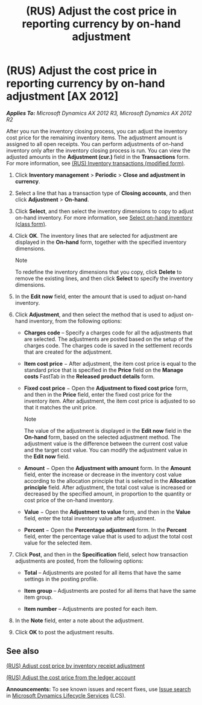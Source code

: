 ﻿---
title: (RUS) Adjust the cost price in reporting currency by on-hand adjustment
TOCTitle: (RUS) Adjust the cost price in reporting currency by on-hand adjustment
ms:assetid: 23033383-4874-4373-a045-cfa979b770fe
ms:mtpsurl: https://technet.microsoft.com/en-us/library/JJ733187(v=AX.60)
ms:contentKeyID: 49685155
ms.date: 04/18/2014
mtps_version: v=AX.60
f1_keywords:
- adjustment
- cost price
- (RUS)
- Russia
---

# (RUS) Adjust the cost price in reporting currency by on-hand adjustment [AX 2012]


_**Applies To:** Microsoft Dynamics AX 2012 R3, Microsoft Dynamics AX 2012 R2_

After you run the inventory closing process, you can adjust the inventory cost price for the remaining inventory items. The adjustment amount is assigned to all open receipts. You can perform adjustments of on-hand inventory only after the inventory closing process is run. You can view the adjusted amounts in the **Adjustment (cur.)** field in the **Transactions** form. For more information, see [(RUS) Inventory transactions (modified form)](https://technet.microsoft.com/en-us/library/jj733410\(v=ax.60\)).

1.  Click **Inventory management** \> **Periodic** \> **Close and adjustment in currency**.

2.  Select a line that has a transaction type of **Closing accounts**, and then click **Adjustment** \> **On-hand**.

3.  Click **Select**, and then select the inventory dimensions to copy to adjust on-hand inventory. For more information, see [Select on-hand inventory (class form)](https://technet.microsoft.com/en-us/library/aa585980\(v=ax.60\)).

4.  Click **OK**. The inventory lines that are selected for adjustment are displayed in the **On-hand** form, together with the specified inventory dimensions.
    

    > [!NOTE]
    > <P>To redefine the inventory dimensions that you copy, click <STRONG>Delete</STRONG> to remove the existing lines, and then click <STRONG>Select</STRONG> to specify the inventory dimensions.</P>



5.  In the **Edit now** field, enter the amount that is used to adjust on-hand inventory.

6.  Click **Adjustment**, and then select the method that is used to adjust on-hand inventory, from the following options:
    
      - **Charges code** – Specify a charges code for all the adjustments that are selected. The adjustments are posted based on the setup of the charges code. The charges code is saved in the settlement records that are created for the adjustment.
    
      - **Item cost price** − After adjustment, the item cost price is equal to the standard price that is specified in the **Price** field on the **Manage costs** FastTab in the **Released product details** form.
    
      - **Fixed cost price** − Open the **Adjustment to fixed cost price** form, and then in the **Price** field, enter the fixed cost price for the inventory item. After adjustment, the item cost price is adjusted to so that it matches the unit price.
        

        > [!NOTE]
        > <P>The value of the adjustment is displayed in the <STRONG>Edit now</STRONG> field in the <STRONG>On-hand</STRONG> form, based on the selected adjustment method. The adjustment value is the difference between the current cost value and the target cost value. You can modify the adjustment value in the <STRONG>Edit now</STRONG> field.</P>

    
      - **Amount** − Open the **Adjustment with amount** form. In the **Amount** field, enter the increase or decrease in the inventory cost value according to the allocation principle that is selected in the **Allocation principle** field. After adjustment, the total cost value is increased or decreased by the specified amount, in proportion to the quantity or cost price of the on-hand inventory.
    
      - **Value** − Open the **Adjustment to value** form, and then in the **Value** field, enter the total inventory value after adjustment.
    
      - **Percent** − Open the **Percentage adjustment** form. In the **Percent** field, enter the percentage value that is used to adjust the total cost value for the selected item.

7.  Click **Post**, and then in the **Specification** field, select how transaction adjustments are posted, from the following options:
    
      - **Total** – Adjustments are posted for all items that have the same settings in the posting profile.
    
      - **Item group** – Adjustments are posted for all items that have the same item group.
    
      - **Item number** – Adjustments are posted for each item.

8.  In the **Note** field, enter a note about the adjustment.

9.  Click **OK** to post the adjustment results.

## See also

[(RUS) Adjust cost price by inventory receipt adjustment](rus-adjust-cost-price-by-inventory-receipt-adjustment.md)

[(RUS) Adjust the cost price from the ledger account](rus-adjust-the-cost-price-from-the-ledger-account.md)

  
**Announcements:** To see known issues and recent fixes, use [Issue search](http://go.microsoft.com/fwlink/?linkid=389258) in [Microsoft Dynamics Lifecycle Services](http://go.microsoft.com/fwlink/?linkid=306505) (LCS).

